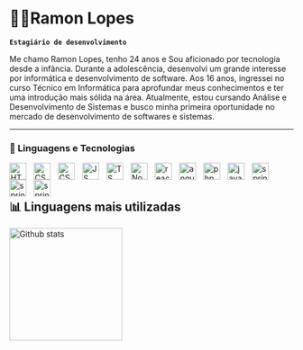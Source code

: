 # 👨‍💻Ramon Lopes
**`Estagiário de desenvolvimento`**

Me chamo Ramon Lopes, tenho 24 anos e Sou aficionado por tecnologia desde a infância. Durante a adolescência, desenvolvi um
grande interesse por informática e desenvolvimento de software. Aos 16 anos, ingressei
no curso Técnico em Informática para aprofundar meus conhecimentos e ter uma
introdução mais sólida na área. Atualmente, estou cursando Análise e Desenvolvimento
de Sistemas e busco minha primeira oportunidade no mercado de desenvolvimento de
softwares e sistemas.

---

### 🤖 Linguagens e Tecnologias

<img
 align="left"
 alt="HTML"
 title="HTML"
 width="30px"
 style="padding-right:10px"
 src="https://cdn.jsdelivr.net/gh/devicons/devicon@latest/icons/html5/html5-original.svg" />
          
<img 
 align="left"
 alt="CSS"
 title="CSS"
 width="30px"
 style="padding-right:10px"
src="https://cdn.jsdelivr.net/gh/devicons/devicon@latest/icons/css3/css3-original.svg" />


<img 
 align="left"
 alt="CSS"
 title="CSS"
 width="30px"
 style="padding-right:10px"
src="https://cdn.jsdelivr.net/gh/devicons/devicon@latest/icons/bootstrap/bootstrap-original.svg" />
          


<img
 align="left"
 alt="JS"
 title="JS"
 width="30px"
 style="padding-right:10px"
 src="https://cdn.jsdelivr.net/gh/devicons/devicon@latest/icons/javascript/javascript-original.svg" />

 
<img
 align="left"
 alt="TS"
 title="TS"
 width="30px"
 style="padding-right:10px"
 src="https://cdn.jsdelivr.net/gh/devicons/devicon@latest/icons/typescript/typescript-original.svg" />
          

 
<img
 align="left"
 alt="Node"
 title="Node"
 width="30px"
 style="padding-right:10px"
src="https://cdn.jsdelivr.net/gh/devicons/devicon@latest/icons/nodejs/nodejs-original.svg" />


<img 
align="left"
 alt="react"
 title="react"
 width="30px"
 style="padding-right:10px"
src="https://cdn.jsdelivr.net/gh/devicons/devicon@latest/icons/react/react-original.svg" />


<img 
align="left"
 alt="angular"
 title="angular"
 width="30px"
 style="padding-right:10px"
src="https://cdn.jsdelivr.net/gh/devicons/devicon@latest/icons/angular/angular-original.svg" />


<img 
align="left"
 alt="php"
 title="php"
 width="30px"
 style="padding-right:10px"
src="https://cdn.jsdelivr.net/gh/devicons/devicon@latest/icons/php/php-original.svg" />


<img 
align="left"
 alt="java"
 title="java"
 width="30px"
 style="padding-right:10px"
src="https://cdn.jsdelivr.net/gh/devicons/devicon@latest/icons/java/java-original.svg" />
          


 <img 
 align="left"
 alt="spring"
 title="spring"
 width="30px"
 style="padding-right:10px"
 src="https://cdn.jsdelivr.net/gh/devicons/devicon@latest/icons/spring/spring-original.svg" />

 
<img 
 align="left"
 alt="spring"
 title="spring"
 width="30px"
 style="padding-right:10px"
src="https://cdn.jsdelivr.net/gh/devicons/devicon@latest/icons/kotlin/kotlin-original.svg" />
          

<img 
align="left"
 alt="spring"
 title="spring"
 width="30px"
 style="padding-right:10px"
src="https://cdn.jsdelivr.net/gh/devicons/devicon@latest/icons/mysql/mysql-original.svg" />

<br/>
<br/>

## 📊 Linguagens mais utilizadas

<img
align="left"
alt="Github stats"
height="200"
src="https://github-readme-stats.vercel.app/api/top-langs/?username=ramonlopes23&theme=tokyonight&layout=compact&custom_title=Tecnologias&langs_count=9"
/>

          



          
          
          
          
          
